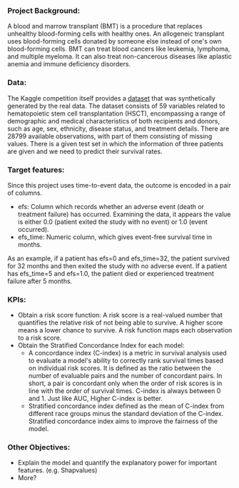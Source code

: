 ### Project Background:

A blood and marrow transplant (BMT) is a procedure that replaces unhealthy blood-forming cells with healthy ones. An allogeneic transplant uses blood-forming cells donated by someone else instead of one's own blood-forming cells. BMT can treat blood cancers like leukemia, lymphoma, and multiple myeloma. It can also treat non-cancerous diseases like aplastic anemia and immune deficiency disorders.

### Data:

The Kaggle competition itself provides a [dataset](https://www.kaggle.com/competitions/equity-post-HCT-survival-predictions/overview) that was synthetically generated by the real data. The dataset consists of 59 variables related to hematopoietic stem cell transplantation (HSCT), encompassing a range of demographic and medical characteristics of both recipients and donors, such as age, sex, ethnicity, disease status, and treatment details. There are 28799 available observations, with part of them consisting of missing values. There is a given test set in which the information of three patients are given and we need to predict their survival rates.

### Target features:

Since this project uses time-to-event data, the outcome is encoded in a pair of columns.

- efs: Column which records whether an adverse event (death or treatment failure) has occurred. Examining the data, it appears the value is either 0.0 (patient exited the study with no event) or 1.0 (event occurred).
- efs_time: Numeric column, which gives event-free survival time in months.

As an example, if a patient has efs=0 and efs_time=32, the patient survived for 32 months and then exited the study with no adverse event. If a patient has efs_time=5 and efs=1.0, the patient died or experienced treatment failure after 5 months.

### KPIs:

- Obtain a risk score function:  A risk score is a real-valued number that quantifies the relative risk of not being able to survive. A higher score means a lower chance to survive. A risk function maps each observation to a risk score.
- Obtain the Stratified Concordance Index for each model:
  - A concordance index (C-index) is a metric in survival analysis used to evaluate a model's ability to correctly rank survival times based on individual risk scores. It is defined as the ratio between the number of evaluable pairs and the number of concordant pairs. In short, a pair is concordant only when the order of risk scores is in line with the order of survival times. C-index is always between 0 and 1. Just like AUC, Higher C-index is better.
  - Stratified concordance index defined as the mean of C-index from different race groups minus the standard deviation of the C-index. Stratified concordance index aims to improve the fairness of the model.

### Other Objectives:

- Explain the model and quantify the explanatory power for important features. (e.g. Shapvalues)
- More?
